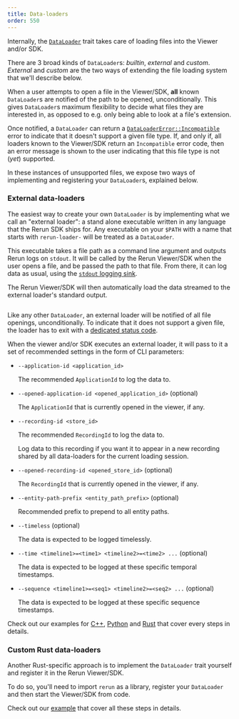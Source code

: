 ```yaml
---
title: Data-loaders
order: 550
---
```


Internally, the [`DataLoader`](https://docs.rs/re_data_source/latest/re_data_source/trait.DataLoader.html) trait takes care of loading files into the Viewer and/or SDK.

There are 3 broad kinds of `DataLoader`s: _builtin_, _external_ and _custom_.
_External_ and _custom_ are the two ways of extending the file loading system that we'll describe below.

When a user attempts to open a file in the Viewer/SDK, **all** known `DataLoader`s are notified of the path to be opened, unconditionally.
This gives `DataLoader`s maximum flexibility to decide what files they are interested in, as opposed to e.g. only being able to look at a file's extension.

Once notified, a `DataLoader` can return a [`DataLoaderError::Incompatible`](https://docs.rs/re_data_source/latest/re_data_source/enum.DataLoaderError.html#variant.Incompatible) error to indicate that it doesn't support a given file type.
If, and only if, all loaders known to the Viewer/SDK return an `Incompatible` error code, then an error message is shown to the user indicating that this file type is not (_yet_) supported.

In these instances of unsupported files, we expose two ways of implementing and registering your `DataLoader`s, explained below.

### External data-loaders

The easiest way to create your own `DataLoader` is by implementing what we call an "external loader": a stand alone executable written in any language that the Rerun SDK ships for. Any executable on your `$PATH` with a name that starts with `rerun-loader-` will be treated as a `DataLoader`.

This executable takes a file path as a command line argument and outputs Rerun logs on `stdout`.
It will be called by the Rerun Viewer/SDK when the user opens a file, and be passed the path to that file.
From there, it can log data as usual, using the [`stdout` logging sink](../reference/sdk-operating-modes.md#standard-inputoutput).

The Rerun Viewer/SDK will then automatically load the data streamed to the external loader's standard output.

<picture>
  <img src="https://static.rerun.io/data-loader-external-overview/97e978000c709b78290f50d52c229a91f7543648/full.png" alt="">
  <source media="(max-width: 480px)" srcset="https://static.rerun.io/data-loader-external-overview/97e978000c709b78290f50d52c229a91f7543648/480w.png">
  <source media="(max-width: 768px)" srcset="https://static.rerun.io/data-loader-external-overview/97e978000c709b78290f50d52c229a91f7543648/768w.png">
  <source media="(max-width: 1024px)" srcset="https://static.rerun.io/data-loader-external-overview/97e978000c709b78290f50d52c229a91f7543648/1024w.png">
  <source media="(max-width: 1200px)" srcset="https://static.rerun.io/data-loader-external-overview/97e978000c709b78290f50d52c229a91f7543648/1200w.png">
</picture>

Like any other `DataLoader`, an external loader will be notified of all file openings, unconditionally.
To indicate that it does not support a given file, the loader has to exit with a [dedicated status code](https://docs.rs/rerun/latest/rerun/constant.EXTERNAL_DATA_LOADER_INCOMPATIBLE_EXIT_CODE.html).

When the viewer and/or SDK executes an external loader, it will pass to it a set of recommended settings in the form of CLI parameters:

* `--application-id <application_id>`

    The recommended `ApplicationId` to log the data to.

* `--opened-application-id <opened_application_id>` (optional)

    The `ApplicationId` that is currently opened in the viewer, if any.

* `--recording-id <store_id>`

    The recommended `RecordingId` to log the data to.
    
    Log data to this recording if you want it to appear in a new recording shared by all
    data-loaders for the current loading session.

* `--opened-recording-id <opened_store_id>` (optional)

    The `RecordingId` that is currently opened in the viewer, if any.

* `--entity-path-prefix <entity_path_prefix>` (optional)

    Recommended prefix to prepend to all entity paths.

* `--timeless` (optional)

    The data is expected to be logged timelessly.

* `--time <timeline1>=<time1> <timeline2>=<time2> ...` (optional)

    The data is expected to be logged at these specific temporal timestamps.

* `--sequence <timeline1>=<seq1> <timeline2>=<seq2> ...` (optional)

    The data is expected to be logged at these specific sequence timestamps.

Check out our examples for [C++](https://github.com/rerun-io/rerun/tree/main/examples/cpp/external_data_loader), [Python](https://github.com/rerun-io/rerun/tree/main/examples/python/external_data_loader) and [Rust](https://github.com/rerun-io/rerun/tree/main/examples/rust/external_data_loader) that cover every steps in details.

### Custom Rust data-loaders

Another Rust-specific approach is to implement the `DataLoader` trait yourself and register it in the Rerun Viewer/SDK.

To do so, you'll need to import `rerun` as a library, register your `DataLoader` and then start the Viewer/SDK from code.

Check out our [example](https://github.com/rerun-io/rerun/tree/main/examples/rust/custom_data_loader) that cover all these steps in details.
